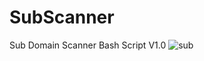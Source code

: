 # SubScanner
Sub Domain Scanner Bash Script V1.0
![sub](https://github.com/cyb3rhex/SubScanner/assets/102288409/cc287079-7f23-45bb-9d2d-6bd36aa09825)
